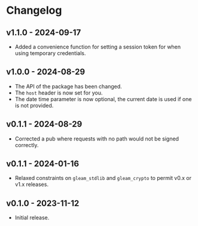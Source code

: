 # Changelog

## v1.1.0 - 2024-09-17

- Added a convenience function for setting a session token for when using
  temporary credentials.

## v1.0.0 - 2024-08-29

- The API of the package has been changed.
- The `host` header is now set for you.
- The date time parameter is now optional, the current date is used if one is
  not provided.

## v0.1.1 - 2024-08-29

- Corrected a pub where requests with no path would not be signed correctly.

## v0.1.1 - 2024-01-16

- Relaxed constraints on `gleam_stdlib` and `gleam_crypto` to permit v0.x or v1.x
  releases.

## v0.1.0 - 2023-11-12

- Initial release.
